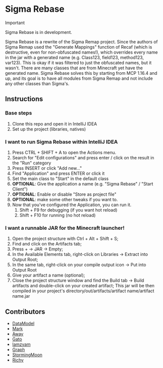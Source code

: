 # Sigma Rebase

> [!IMPORTANT]
> Sigma Rebase is in development.

Sigma Rebase is a rewrite of the Sigma Remap project.
Since the authors of Sigma Remap used the "Generate Mappings" function of Recaf (which is destructive, even for non-obfuscated names!),
which overrides every name in the jar with a generated name (e.g. Class123, field123, method123, var123).
This is okay if it was filtered to just the obfuscated names, but it wasn't.
There are many classes that are from Minecraft yet have the generated name.
Sigma Rebase solves this by starting from MCP 1.16.4 and up,
and its goal is to have all modules from Sigma Remap and not include any other classes than Sigma's.

## Instructions

### Base steps

1. Clone this repo and open it in IntelliJ IDEA
2. Set up the project (libraries, natives)

### I want to run Sigma Rebase within IntelliJ IDEA

1. Press CTRL + SHIFT + A to open the Actions menu.
2. Search for "Edit configurations" and press enter / click on the result in the "Run" category
3. Press INSERT or click "Add new..."
4. Find "Application" and press ENTER or click it
5. Set the main class to "Start" in the default class
6. **OPTIONAL**: Give the application a name (e.g. "Sigma Rebase" / "Start Client")
7. **OPTIONAL**: Enable or disable "Store as project file"
8. **OPTIONAL**: make some other tweaks if you want to.
9. Now that you've configured the Application, you can run it.
   1. Shift + F9 for debugging (if you want hot reload)
   2. Shift + F10 for running (no hot reload)

### I want a runnable JAR for the Minecraft launcher!

1. Open the project structure with Ctrl + Alt + Shift + S;
2. Find and click on the Artifacts tab;
3. Press + -> JAR -> Empty;
4. In the Available Elements tab, right-click on Libraries -> Extract into Output Root;
5. In the same tab, right-click on your compile output icon -> Put into Output Root
6. Give your artifact a name (optional);
7. Close the project structure window and find the Build tab -> Build artifacts and double-click on your created artifact;
This jar will be then compiled in your project's directory/out/artifacts/artifact name/artifact name.jar

## Contributors

- [DataModel](https://github.com/DataM0del/)
- [Mark](https://github.com/MarkGG8181)
- [Away](https://github.com/AwayXD)
- [Gato](https://github.com/gatov2)
- [lamzvam](https://github.com/lamzvam)
- [Graph](https://github.com/ccfeeX)
- [StormingMoon](https://github.com/StormingMoon)
- [Richy](https://github.com/richylotl)



